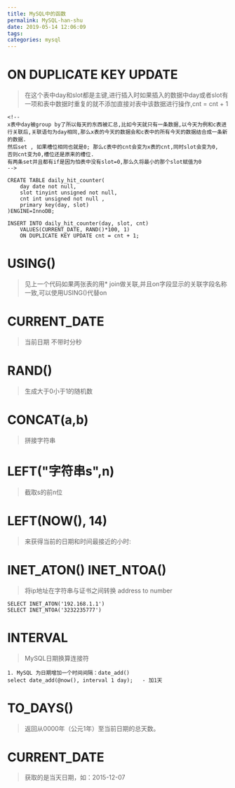 ```yaml
---
title: MySQL中的函数
permalink: MySQL-han-shu
date: 2019-05-14 12:06:09
tags:
categories: mysql
---
```

# ON DUPLICATE KEY UPDATE
> 在这个表中day和slot都是主键,进行插入时如果插入的数据中day或者slot有一项和表中数据时重复的就不添加直接对表中该数据进行操作,cnt = cnt + 1

<!--more-->

```
<!--
x表中day被group by了所以每天的东西被汇总,比如今天就只有一条数据,以今天为例和c表进行关联后,关联语句为day相同,那么x表的今天的数据会和c表中的所有今天的数据结合成一条新的数据. 
然后set , 如果槽位相同也就是0; 那么c表中的cnt会变为x表的cnt,同时slot会变为0,         否则cnt变为0,槽位还是原来的槽位.
有两条set并且都有if是因为怕表中没有slot=0,那么久将最小的那个slot赋值为0
-->

CREATE TABLE daily_hit_counter(
    day date not null,
    slot tinyint unsigned not null,
    cnt int unsigned not null ,
    primary key(day, slot)
)ENGINE=InnoDB;

INSERT INTO daily_hit_counter(day, slot, cnt)
    VALUES(CURRENT_DATE, RAND()*100, 1)
    ON DUPLICATE KEY UPDATE cnt = cnt + 1;
```

# USING()
> 见上一个代码如果两张表的用* join做关联,并且on字段显示的关联字段名称一致,可以使用USING()代替on

# CURRENT_DATE
> 当前日期  不带时分秒

# RAND()
> 生成大于0小于1的随机数

# CONCAT(a,b)
> 拼接字符串

# LEFT("字符串s",n)
> 截取s的前n位

# LEFT(NOW(), 14)
> 来获得当前的日期和时间最接近的小时:

# INET_ATON() INET_NTOA()
> 将ip地址在字符串与证书之间转换 address to number

```
SELECT INET_ATON('192.168.1.1')
SELECT INET_NTOA('3232235777')
```

# INTERVAL 
> MySQL日期换算连接符

```
1. MySQL 为日期增加一个时间间隔：date_add()
select date_add(@now(), interval 1 day);   - 加1天
```

# TO_DAYS()
> 返回从0000年（公元1年）至当前日期的总天数。

# CURRENT_DATE
> 获取的是当天日期，如：2015-12-07